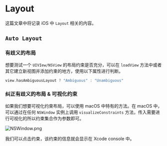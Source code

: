 # Layout
这篇文章中将记录 iOS 中 `Layout` 相关的内容。

## `Auto Layout`
### 有歧义的布局
想要测试一个 `UIVIew/NSView` 的布局约束是否充分，可以在 `loadView` 方法中或者其它建立新视图并添加约束的地方，使用以下属性进行判断。

```swift
view.hasAmbiguousLayout ? "Ambiguous" : "Unambiguous"
```

### 纠正有歧义的布局 & 可视化约束
如果我们想要可视化约束布局，可以使用 macOS 中特有的方法。在 macOS 中，可以通过在任何 `NSWindow` 实例上调用 `visualizeConstraints` 方法，传入需要进行可视化的所以约束集合作为参数即可。

![NSWindow.png](https://i.loli.net/2019/04/24/5cc06c9487d0f.png)

我们可以点击约束，该约束的信息就会显示在 Xcode console 中。


